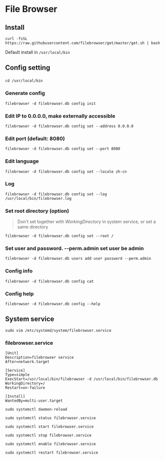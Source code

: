 # File Browser

## Install

`curl -fsSL https://raw.githubusercontent.com/filebrowser/get/master/get.sh | bash`

Default install in `/usr/local/bin`

## Config setting

### 
`cd /usr/local/bin`

### Generate config
`filebrowser -d filebrowser.db config init`

### Edit IP to 0.0.0.0, make externally accessible
`filebrowser -d filebrowser.db config set --address 0.0.0.0`

### Edit port (default: 8080)
`filebrowser -d filebrowser.db config set --port 8080`

### Edit language
`filebrowser -d filebrowser.db config set --locale zh-cn`

### Log
`filebrowser -d filebrowser.db config set --log /usr/local/bin/filebrowser.log`

### Set root directory (option)
>Don't set together with *WorkingDirectory* in system service, or set a same directory

`filebrowser -d filebrowser.db config set --root /`

### Set user and password. --perm.admin set user be admin
`filebrowser -d filebrowser.db users add user password --perm.admin`

### Config info
`filebrowser -d filebrowser.db config cat`

### Config help
`filebrowser -d filebrowser.db config --help`

## System service

`sudo vim /etc/systemd/system/filebrowser.service`

### filebrowser.service

```
[Unit]
Description=filebrowser service
After=network.target

[Service]
Type=simple
ExecStart=/usr/local/bin/filebrowser -d /usr/local/bin/filebrowser.db
WorkingDirectory=/
Restart=on-failure

[Install]
WantedBy=multi-user.target
```

`sudo systemctl daemon-reload`

`sudo systemctl status filebrowser.service`

`sudo systemctl start filebrowser.service`

`sudo systemctl stop filebrowser.service`

`sudo systemctl enable filebrowser.service`

`sudo systemctl restart filebrowser.service`
